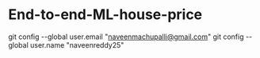 # End-to-end-ML-house-price

git config --global user.email "naveenmachupalli@gmail.com"
git config --global user.name "naveenreddy25"
